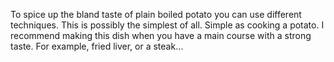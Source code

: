 To spice up the bland taste of plain boiled potato you can use different techniques. This is possibly the simplest of all. Simple as cooking a potato. I recommend making this dish when you have a main course with a strong taste. For example, fried liver, or a steak…